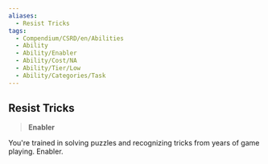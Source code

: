 ```yaml
---
aliases:
  - Resist Tricks
tags:
  - Compendium/CSRD/en/Abilities
  - Ability
  - Ability/Enabler
  - Ability/Cost/NA
  - Ability/Tier/Low
  - Ability/Categories/Task
---
```

  
    
## Resist Tricks    
>**Enabler**  
    
You're trained in solving puzzles and recognizing tricks from years of game playing. Enabler.